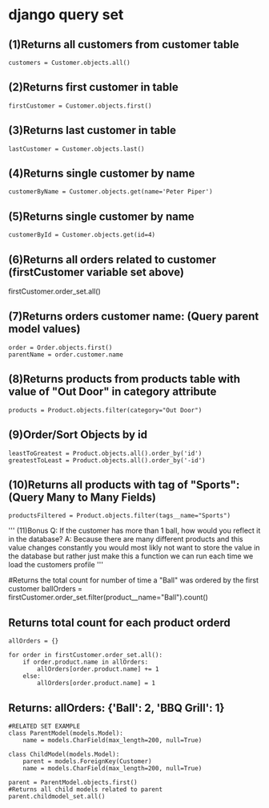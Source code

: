 # django query set

## (1)Returns all customers from customer table
```
customers = Customer.objects.all()
```

## (2)Returns first customer in table
```
firstCustomer = Customer.objects.first()
```

## (3)Returns last customer in table
```
lastCustomer = Customer.objects.last()
```

## (4)Returns single customer by name
```
customerByName = Customer.objects.get(name='Peter Piper')
```

## (5)Returns single customer by name
```
customerById = Customer.objects.get(id=4)
```

## (6)Returns all orders related to customer (firstCustomer variable set above)
firstCustomer.order_set.all()

## (7)Returns orders customer name: (Query parent model values)
```
order = Order.objects.first() 
parentName = order.customer.name
```

## (8)Returns products from products table with value of "Out Door" in category attribute
```
products = Product.objects.filter(category="Out Door")
```

## (9)Order/Sort Objects by id
```
leastToGreatest = Product.objects.all().order_by('id') 
greatestToLeast = Product.objects.all().order_by('-id') 
```

## (10)Returns all products with tag of "Sports": (Query Many to Many Fields)
```
productsFiltered = Product.objects.filter(tags__name="Sports")
```

'''
(11)Bonus
Q: If the customer has more than 1 ball, how would you reflect it in the database?
A: Because there are many different products and this value changes constantly you would most 
likly not want to store the value in the database but rather just make this a function we can run
each time we load the customers profile
'''

#Returns the total count for number of time a "Ball" was ordered by the first customer
ballOrders = firstCustomer.order_set.filter(product__name="Ball").count()

## Returns total count for each product orderd
```
allOrders = {}

for order in firstCustomer.order_set.all():
	if order.product.name in allOrders:
		allOrders[order.product.name] += 1
	else:
		allOrders[order.product.name] = 1
```

## Returns: allOrders: {'Ball': 2, 'BBQ Grill': 1}
```
#RELATED SET EXAMPLE
class ParentModel(models.Model):
	name = models.CharField(max_length=200, null=True)

class ChildModel(models.Model):
	parent = models.ForeignKey(Customer)
	name = models.CharField(max_length=200, null=True)

parent = ParentModel.objects.first()
#Returns all child models related to parent
parent.childmodel_set.all()
```